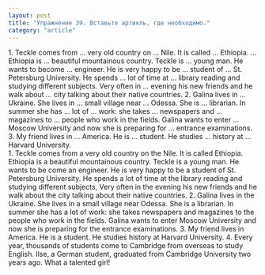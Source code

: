 ```yaml
---
layout: post
title: "Упражнение 39. Вставьте артикль, где необходимо."
category: "article"
---
```

<section class="question">
1. Teckle comes from ... very old country on ... Nile. It is called ... Ethiopia. ... Ethiopia is ... beautiful mountainous country. Teckle is ... young man. He wants to become ... engineer. He is very happy to be ... student of ... St. Petersburg University. He spends ... lot of time at ... library reading and studying different subjects. Very often in ... evening his new friends and he walk about ... city talking about their native countries. 2. Galina lives in ... Ukraine. She lives in ... small village near ... Odessa. She is ... librarian. In summer she has ... lot of ... work: she takes ... newspapers and ... magazines to ... people who work in the fields. Galina wants to enter ... Moscow University and now she is preparing for ... entrance examinations. 3. My friend lives in ... America. He is ... student. He studies ... history at ... Harvard University.
</section>

<section class="answer">
1. Teckle comes from a very old country on the Nile. It is called Ethiopia. Ethiopia is a beautiful mountainous country. Teckle is a young man. He wants to be come an engineer. He is very happy to be a student of St. Petersburg University. He spends a lot of time at the library reading and studying different subjects, Very often in the evening his new friends and he walk about the city talking about their native countries. 2. Galina lives in the Ukraine. She lives in a small village near Odessa. She is a librarian. In summer she has a lot of work: she takes newspapers and magazines to the people who work in the fields. Galina wants to enter Moscow University and now she is preparing for the entrance examinations. 3. My friend lives in America. He is a student. He studies history at Harvard University. 4. Every year, thousands of students come to Cambridge from overseas to study English.   Ilse, a German student, graduated from Cambridge University two years ago. What a talented girl!
</section>